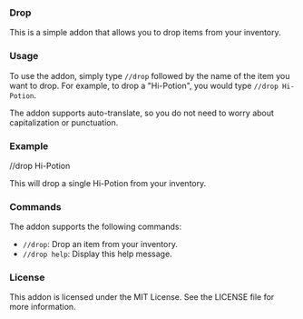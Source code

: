 ### Drop

This is a simple addon that allows you to drop items from your inventory.

### Usage

To use the addon, simply type `//drop` followed by the name of the item you want to drop. For example, to drop a "Hi-Potion", you would type `//drop Hi-Potion`.

The addon supports auto-translate, so you do not need to worry about capitalization or punctuation.

### Example

//drop Hi-Potion

This will drop a single Hi-Potion from your inventory.

### Commands

The addon supports the following commands:

* `//drop`: Drop an item from your inventory.
* `//drop help`: Display this help message.

### License

This addon is licensed under the MIT License. See the LICENSE file for more information.
